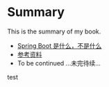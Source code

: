 # Summary

This is the summary of my book.

* [Spring Boot 是什么，不是什么](docs/overview.md)
* [参考资料](docs/references.md)
* To be continued ...未完待续...

test